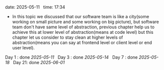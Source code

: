 
date: 2025-05-11  
time: 17:34  

- In this topic we discussed that our software team is like a city(some working on small picture and some working on big picture), but software team don't have same level of abstraction, previous chapter help us to achieve this at lower level of abstraction(means at code level) but this chapter let us consider to stay clean at higher levels of abstraction(means you can say at frontend level or client level or end user level).
  

Day 1 : done *2025-05-11*  
Day 3 : done *2025-05-14*  
Day 7 : done *2025-05-18*  
Day 21: done *2025-06-01*